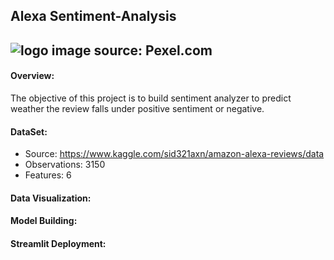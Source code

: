 ## Alexa Sentiment-Analysis
![logo](https://github.com/ShehzadaAlam/Sentiment-Analysis/blob/master/Images/AlexaLogo.jpg "Alexa Logo")
image source: Pexel.com
-----
#### Overview:
The objective of this project is to build sentiment analyzer to predict weather the review falls under positive sentiment or negative.

#### DataSet:
* Source: https://www.kaggle.com/sid321axn/amazon-alexa-reviews/data
* Observations: 3150
* Features: 6

#### Data Visualization:


#### Model Building:

#### Streamlit Deployment:

